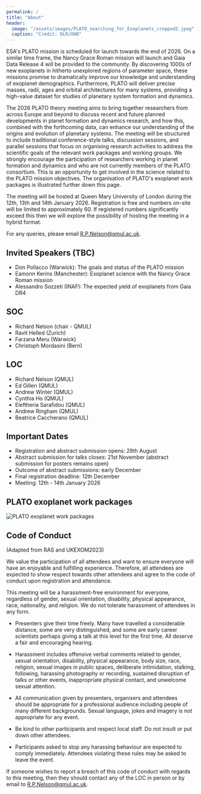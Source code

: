 ```yaml
---
permalink: /
title: "About"
header: 
  image: "/assets/images/PLATO_searching_for_Exoplanets_cropped2.jpeg"
  caption: "Credit: DLR/OHB"
---
```


ESA's PLATO mission is scheduled for launch towards the end of 2026. On a similar time frame, the Nancy Grace Roman mission will launch and Gaia Data Release 4 will be provided to the community. By discovering 1000s of new exoplanets in hitherto unexplored regions of parameter space, these missions promise to dramatically improve our knowledge and understanding of exoplanet demographics. Furthermore, PLATO will deliver precise masses, radii, ages and orbital architectures for many systems, providing a high-value dataset for studies of planetary system formation and dynamics. 

The 2026 PLATO theory meeting aims to bring together researchers from across Europe and beyond to discuss recent and future planned developments in planet formation and dynamics research, and how this, combined with the forthcoming data, can enhance our understanding of the origins and evolution of planetary systems. The meeting will be structured to include traditional conference-style talks, discussion sessions, and parallel sessions that focus on organising research activities to address the scientific goals of the relevant work packages and working groups. We strongly encourage the participation of researchers working in planet formation and dynamics and who are not currently members of the PLATO consortium. This is an opportunity to get involved in the science related to the PLATO mission objectives. The organisation of PLATO's exoplanet work packages is illustrated further down this page.

The meeting will be hosted at Queen Mary University of London during the 12th, 13th and 14th January 2026. Registration is free and numbers on-site will be limited to approximately 60. If registered numbers significantly exceed this then we will explore the possibility of hosting the meeting in a hybrid format.

For any queries, please email [R.P.Nelson@qmul.ac.uk](mailto:R.P.Nelson@qmul.ac.uk).

## Invited Speakers (TBC)
- Don Pollacco (Warwick): The goals and status of the PLATO mission
- Eamonn Kerins (Manchester): Exoplanet science with the Nancy Grace Roman mission
- Alessandro Sozzeti (INAF): The expected yield of exoplanets from Gaia DR4

## SOC
- Richard Nelson (chair - QMUL)
- Ravit Helled (Zurich)
- Farzana Meru (Warwick)
- Christoph Mordasini (Bern)
  
## LOC
- Richard Nelson (QMUL)
- Ed Gillen (QMUL)
- Andrew Winter (QMUL)
- Cynthia Ho (QMUL)
- Eleftheria Sarafidou (QMUL)
- Andrew Ringham (QMUL)
- Beatrice Caccherano (QMUL)

## Important Dates
- Registration and abstract submission opens: 29th August
- Abstract submission for talks closes: 21st November (abstract submission for posters remains open)
- Outcome of abstract submissions: early December
- Final registration deadline: 12th December
- Meeting: 12th - 14th January 2026

## PLATO exoplanet work packages
![PLATO exoplanet work packages](/assets/images/plato-wps.png)

## Code of Conduct 

(Adapted from RAS and UKEXOM2023)

We value the participation of all attendees and want to ensure everyone will have an enjoyable and fulfilling experience. Therefore, all attendees are expected to show respect towards other attendees and agree to the code of conduct upon registration and attendance.

This meeting will be a harassment-free environment for everyone, regardless of gender, sexual orientation, disability, physical appearance, race, nationality, and religion. We do not tolerate harassment of attendees in any form.

- Presenters give their time freely. Many have travelled a considerable distance, some are very distinguished, and some are early career scientists perhaps giving a talk at this level for the first time. All deserve a fair and encouraging hearing.

<!-- Please try to be on time for the start of a session, or otherwise enter quietly into the room, refrain from loud conversations outside the doors and switch off mobile phones, and if you must use a laptop, do so inconspicuously in one of the rear seats.  -->

- Harassment includes offensive verbal comments related to gender, sexual orientation, disability, physical appearance, body size, race, religion, sexual images in public spaces, deliberate intimidation, stalking, following, harassing photography or recording, sustained disruption of talks or other events, inappropriate physical contact, and unwelcome sexual attention.

- All communication given by presenters, organisers and attendees should be appropriate for a professional audience including people of many different backgrounds. Sexual language, jokes and imagery is not appropriate for any event.

- Be kind to other participants and respect local staff. Do not insult or put down other attendees.

<!-- - Behave professionally. Remember that harassment and sexist, racist, or exclusionary jokes are not appropriate.  -->

- Participants asked to stop any harassing behaviour are expected to comply immediately. Attendees violating these rules may be asked to leave the event.

If someone wishes to report a breach of this code of conduct with regards to this meeting, then they should contact any of the LOC in person or by email to [R.P.Nelson@qmul.ac.uk](mailto:R.P.Nelson@qmul.ac.uk).


